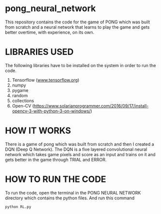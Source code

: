# pong_neural_network
This repository contains the code for the game of PONG which was built from scratch and a neural network that learns to play the game and gets better overtime, with experience, on its own.

# LIBRARIES USED
The following libraries have to be installed on the system in order to run the code.

1. Tensorflow (www.tensorflow.org)
2. numpy
3. pygame
4. random
5. collections
6. Open-CV (https://www.solarianprogrammer.com/2016/09/17/install-opencv-3-with-python-3-on-windows/)

# HOW IT WORKS
There is a game of pong which was built from scratch and then I created a DQN (Deep Q Network). The DQN is a five layered convolutional neural network which takes game pixels and score as an input and trains on it and gets better in the game through TRIAL and ERROR.

# HOW TO RUN THE CODE
To run the code, open the terminal in the PONG NEURAL NETWORK directory which contains the python files. And run this command

```
python RL.py
```
